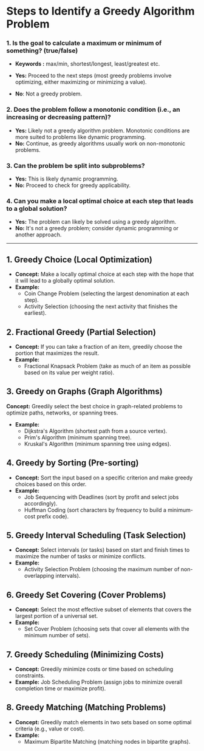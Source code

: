 
# Steps to Identify a Greedy Algorithm Problem

### 1. Is the goal to calculate a maximum or minimum of something? (true/false)
- **Keywords :** max/min, shortest/longest, least/greatest etc.
- **Yes:** Proceed to the next steps (most greedy problems involve optimizing, either maximizing or minimizing a value).

- **No**: Not a greedy problem.
### 2. Does the problem follow a monotonic condition (i.e., an increasing or decreasing pattern)?

- **Yes:** Likely not a greedy algorithm problem. Monotonic conditions are more suited to problems like dynamic programming.
- **No:** Continue, as greedy algorithms usually work on non-monotonic problems.

### 3. Can the problem be split into subproblems?

- **Yes:** This is likely dynamic programming.
- **No:** Proceed to check for greedy applicability.

### 4. Can you make a local optimal choice at each step that leads to a global solution?

- **Yes:** The problem can likely be solved using a greedy algorithm.
- **No:** It's not a greedy problem; consider dynamic programming or another approach.


---


## 1. Greedy Choice (Local Optimization)
- **Concept:** Make a locally optimal choice at each step with the hope that it will lead to a globally optimal solution.
- **Example:**
    - Coin Change Problem (selecting the largest denomination at each step).
    - Activity Selection (choosing the next activity that finishes the earliest).

## 2. Fractional Greedy (Partial Selection)
- **Concept:** If you can take a fraction of an item, greedily choose the portion that maximizes the result.
- **Example:**
    - Fractional Knapsack Problem (take as much of an item as possible based on its value per weight ratio).
## 3. Greedy on Graphs (Graph Algorithms)
**Concept:** Greedily select the best choice in graph-related problems to optimize paths, networks, or spanning trees.
- **Example:**
    - Dijkstra's Algorithm (shortest path from a source vertex).
    - Prim's Algorithm (minimum spanning tree).
    - Kruskal's Algorithm (minimum spanning tree using edges).

## 4. Greedy by Sorting (Pre-sorting)
- **Concept:** Sort the input based on a specific criterion and make greedy choices based on this order.
- **Example:**
    - Job Sequencing with Deadlines (sort by profit and select jobs accordingly).
    - Huffman Coding (sort characters by frequency to build a minimum-cost prefix code).
## 5. Greedy Interval Scheduling (Task Selection)
- **Concept:** Select intervals (or tasks) based on start and finish times to maximize the number of tasks or minimize conflicts.
- **Example:**
    - Activity Selection Problem (choosing the maximum number of non-overlapping intervals).

## 6. Greedy Set Covering (Cover Problems)
- **Concept:** Select the most effective subset of elements that covers the largest portion of a universal set.
- **Example:**
    - Set Cover Problem (choosing sets that cover all elements with the minimum number of sets).
## 7. Greedy Scheduling (Minimizing Costs)
- **Concept:** Greedily minimize costs or time based on scheduling constraints.
- **Example:**
Job Scheduling Problem (assign jobs to minimize overall completion time or maximize profit).

## 8. Greedy Matching (Matching Problems)
- **Concept:** Greedily match elements in two sets based on some optimal criteria (e.g., value or cost).
- **Example:**
    - Maximum Bipartite Matching (matching nodes in bipartite graphs).